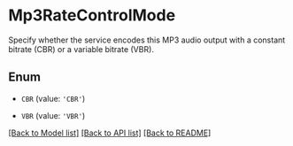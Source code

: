 # Mp3RateControlMode

Specify whether the service encodes this MP3 audio output with a constant bitrate (CBR) or a variable bitrate (VBR).

## Enum

* `CBR` (value: `'CBR'`)

* `VBR` (value: `'VBR'`)

[[Back to Model list]](../README.md#documentation-for-models) [[Back to API list]](../README.md#documentation-for-api-endpoints) [[Back to README]](../README.md)


